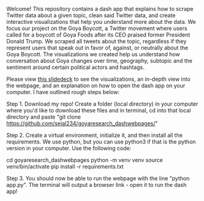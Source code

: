 Welcome! This repository contains a dash app that explains how to scrape Twitter data about a given topic, clean said Twitter data, and create interactive visualizations that help you understand more about the data. We focus our project on the Goya Boycott, a Twitter movement where users called for a boycott of Goya Foods after its CEO praised former President Donald Trump. We scraped all tweets about the topic, regardless if they represent users that speak out in favor of, against, or neutrally about the Goya Boycott. The visualizations we created help us understand how conversation about Goya changes over time, geography, subtopic and the sentiment around certain political actors and hashtags.

Please view [this slidedeck](https://docs.google.com/presentation/d/1imkouj9y-ilDMjUyWbEC14dMZMerQuxy79XtIom7akI/edit?usp=sharing) to see the visualizations, an in-depth view into the webpage, and an explanation on how to open the dash app on your computer. I have outlined rough steps below:

Step 1. Download my repo! Create a folder (local directory) in your computer where you'd like to download these files and in terminal, cd into that local directory and paste "git clone https://github.com/sejal234/goyaresearch_dashwebpages/"

Step 2. Create a virtual environment, initialize it, and then install all the requirements. We use python, but you can use python3 if that is the python version in your computer. Use the following code:

cd goyaresearch_dashwebpages
python -m venv venv 
source venv/bin/activate
pip install -r requirements.txt

Step 3. You should now be able to run the webpage with the line "python app.py". The terminal will output a browser link - open it to run the dash app!
